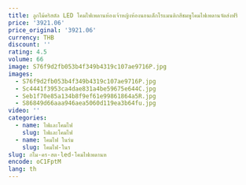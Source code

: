 ```yaml
---
title: ลูกไม้คริสตัล LED โคมไฟเพดานห้องเจ้าหญิงห้องนอนเด็กโรแมนติกสีชมพูโคมไฟเพดานจัดส่งฟรี
price: '3921.06'
price_original: '3921.06'
currency: THB
discount: ''
rating: 4.5
volume: 66
image: S76f9d2fb053b4f349b4319c107ae9716P.jpg
images:
  - S76f9d2fb053b4f349b4319c107ae9716P.jpg
  - Sc4441f3953ca4dae831a4be59675e644C.jpg
  - Seb1f70e85a134b8f9ef61e99861864a5R.jpg
  - S86849d66aaa946aea5060d119ea3b64fu.jpg
video: ''
categories:
  - name: ไฟและโคมไฟ
    slug: ไฟและโคมไฟ
  - name: โคมไฟ ในร่ม
    slug: โคมไฟ-ในร
slug: กไม-คร-สต-led-โคมไฟเพดานห
encode: oC1FptM
lang: th
---
```

  